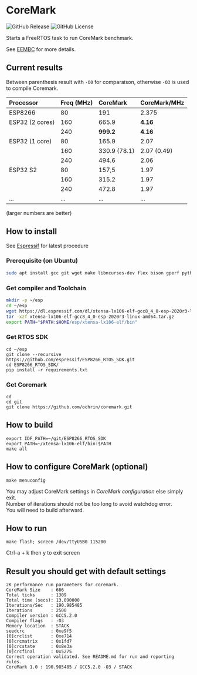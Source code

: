 # CoreMark

![GitHub Release](https://img.shields.io/github/v/release/kreier/coremark)
![GitHub License](https://img.shields.io/github/license/kreier/coremark)

Starts a FreeRTOS task to run CoreMark benchmark.

See [EEMBC](https://github.com/eembc/coremark) for more details.

## Current results
Between parenthesis result with `-O0` for comparaison, otherwise `-O3` is used to compile Coremark.

| Processor       | Freq (MHz) | CoreMark     | CoreMark/MHz |
| :-------------- | :--------- | :----------- | ------------ |
| ESP8266         | 80         | 191          | 2.375        |
| ESP32 (2 cores) | 160        | 665.9        | **4.16**     |
|                 | 240        | **999.2**    | **4.16**     |
| ESP32 (1 core)  | 80         | 165.9        | 2.07         |
|                 | 160        | 330.9 (78.1) | 2.07 (0.49)  |
|                 | 240        | 494.6        | 2.06         |
| ESP32 S2        | 80         | 157,5        | 1.97         |
|                 | 160        | 315.2        | 1.97         |
|                 | 240        | 472.8        | 1.97         |
| ...             | ...        | ...          | ...          |

(larger numbers are better)

## How to install

See [Espressif](https://docs.espressif.com/projects/esp8266-rtos-sdk/en/latest/get-started/index.html#setup-toolchain) for latest procedure

### Prerequisite (on Ubuntu)

``` sh
sudo apt install gcc git wget make libncurses-dev flex bison gperf python3 python3-serial python3-pip screen
```

### Get compiler and Toolchain

``` sh
mkdir -p ~/esp
cd ~/esp
wget https://dl.espressif.com/dl/xtensa-lx106-elf-gcc8_4_0-esp-2020r3-linux-amd64.tar.gz
tar -xzf xtensa-lx106-elf-gcc8_4_0-esp-2020r3-linux-amd64.tar.gz
export PATH="$PATH:$HOME/esp/xtensa-lx106-elf/bin"
```

### Get RTOS SDK

```
cd ~/esp
git clone --recursive https://github.com/espressif/ESP8266_RTOS_SDK.git
cd ESP8266_RTOS_SDK/
pip install -r requirements.txt
```

### Get Coremark
```
cd 
cd git
git clone https://github.com/ochrin/coremark.git 
```

## How to build
```
export IDF_PATH=~/git/ESP8266_RTOS_SDK
export PATH=~/xtensa-lx106-elf/bin:$PATH
make all
```
## How to configure CoreMark (optional)
```
make menuconfig
```
You may adjust CoreMark settings in _CoreMark configuration_ else simply exit.  
Number of iterations should not be too long to avoid watchdog error.  
You will need to build afterward.

## How to run
```
make flash; screen /dev/ttyUSB0 115200
```
Ctrl-a + k then y to exit screen

## Result you should get with default settings
```
2K performance run parameters for coremark.
CoreMark Size    : 666
Total ticks      : 1309
Total time (secs): 13.090000
Iterations/Sec   : 190.985485
Iterations       : 2500
Compiler version : GCC5.2.0
Compiler flags   : -O3
Memory location  : STACK
seedcrc          : 0xe9f5
[0]crclist       : 0xe714
[0]crcmatrix     : 0x1fd7
[0]crcstate      : 0x8e3a
[0]crcfinal      : 0x5275
Correct operation validated. See README.md for run and reporting rules.
CoreMark 1.0 : 190.985485 / GCC5.2.0 -O3 / STACK
```
